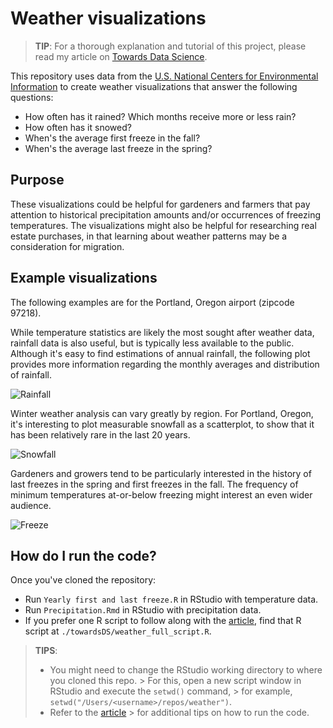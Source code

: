# Weather visualizations

>**TIP**: For a thorough explanation and tutorial of this project,
please read my article on [Towards Data Science](https://towardsdatascience.com/democratizing-historical-weather-data-with-r-cc3c76dde7c5).

This repository uses data from the
[U.S. National Centers for Environmental Information](https://www.climate.gov/maps-data/dataset/past-weather-zip-code-data-table)
to create weather visualizations that answer the following questions:

* How often has it rained? Which months receive more or less rain?
* How often has it snowed?
* When's the average first freeze in the fall?
* When's the average last freeze in the spring?

## Purpose

These visualizations could be helpful for gardeners and farmers
that pay attention to historical precipitation amounts and/or occurrences of freezing temperatures.
The visualizations might also be helpful for researching real estate purchases,
in that learning about weather patterns may be a consideration for migration.

## Example visualizations

The following examples are for the Portland, Oregon airport (zipcode 97218).

While temperature statistics are likely the most sought after weather data,
rainfall data is also useful, but is typically less available to the public.
Although it's easy to find estimations of annual rainfall,
the following plot provides more information regarding the monthly averages and distribution of rainfall.

![Rainfall](https://github.com/wpbSabi/weather/blob/main/images/rainfall.png)

Winter weather analysis can vary greatly by region.
For Portland, Oregon, it's interesting to plot measurable snowfall as a scatterplot,
to show that it has been relatively rare in the last 20 years.

![Snowfall](https://github.com/wpbSabi/weather/blob/main/images/snowfall.png)

Gardeners and growers tend
to be particularly interested in the history of last freezes in the spring and first freezes in the fall.
The frequency of minimum temperatures at-or-below freezing might interest an even wider audience.

![Freeze](https://github.com/wpbSabi/weather/blob/main/images/Yearly_first_and_last_freeze_for_Portland_OR.png)

## How do I run the code?

Once you've cloned the repository:
* Run `Yearly first and last freeze.R` in RStudio with temperature data.
* Run `Precipitation.Rmd` in RStudio with precipitation data.
* If you prefer one R script to follow along with the
  [article](https://towardsdatascience.com/democratizing-historical-weather-data-with-r-cc3c76dde7c5),
  find that R script at `./towardsDS/weather_full_script.R`.

>**TIPS**:
> - You might need to change the RStudio working directory to where you cloned this repo.
    > For this, open a new script window in RStudio and execute the `setwd()` command,
    > for example, `setwd("/Users/<username>/repos/weather")`.
> - Refer to the [article](https://towardsdatascience.com/democratizing-historical-weather-data-with-r-cc3c76dde7c5)
    > for additional tips on how to run the code.